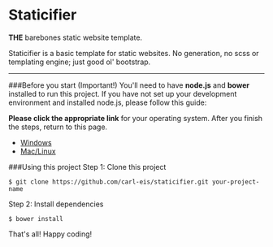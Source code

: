 # Staticifier
**THE** barebones static website template.

Staticifier is a basic template for static websites. No generation, no scss or templating engine; just good ol' bootstrap.

------


###Before you start (Important!)
You'll need to have **node.js** and **bower** installed to run this project. If you have not set up your development environment and installed node.js, please follow this guide: 


**Please click the appropriate link** for your operating system. After you finish the steps, return to this page.

 - [Windows](https://github.com/carl-eis/Ultimate.Setup/wiki/Windows%20Setup)
 - [Mac/Linux](https://github.com/carl-eis/Ultimate.Setup/wiki/Node.js%20-%20Linux)

###Using this project
Step 1: Clone this project

	$ git clone https://github.com/carl-eis/staticifier.git your-project-name

Step 2: Install dependencies

    $ bower install

That's all! Happy coding!